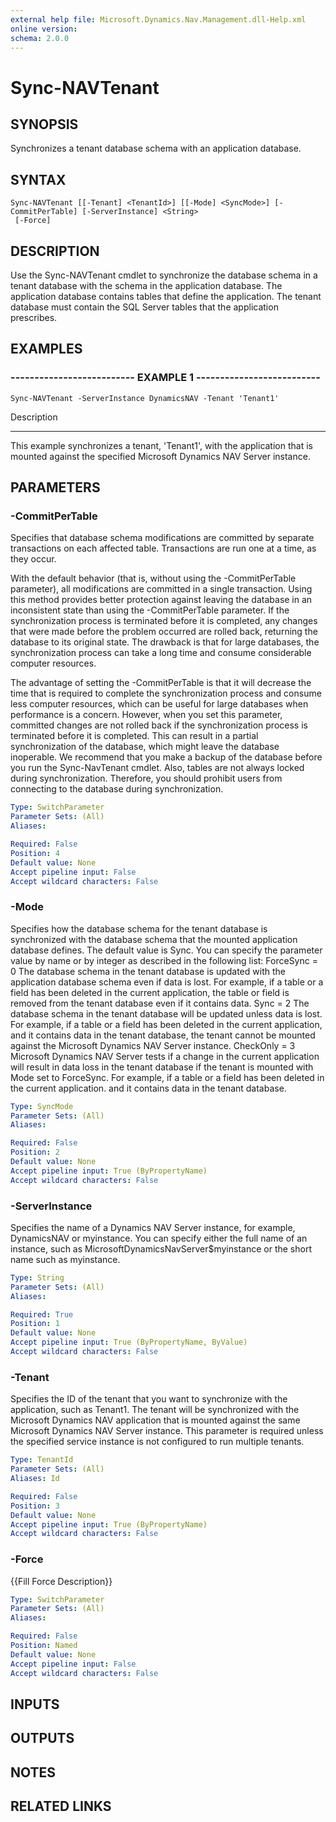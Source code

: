 ```yaml
---
external help file: Microsoft.Dynamics.Nav.Management.dll-Help.xml
online version: 
schema: 2.0.0
---
```


# Sync-NAVTenant

## SYNOPSIS
Synchronizes a tenant database schema with an application database.

## SYNTAX

```
Sync-NAVTenant [[-Tenant] <TenantId>] [[-Mode] <SyncMode>] [-CommitPerTable] [-ServerInstance] <String>
 [-Force]
```

## DESCRIPTION
Use the Sync-NAVTenant cmdlet to synchronize the database schema in a tenant database with the schema in the application database.
The application database contains tables that define the application.
The tenant database must contain the SQL Server tables that the application prescribes.

## EXAMPLES

### -------------------------- EXAMPLE 1 --------------------------
```
Sync-NAVTenant -ServerInstance DynamicsNAV -Tenant 'Tenant1'
```

Description

-----------

This example synchronizes a tenant, 'Tenant1', with the application that is mounted against the specified Microsoft Dynamics NAV Server instance.

## PARAMETERS

### -CommitPerTable
Specifies that database schema modifications are committed by separate transactions on each affected table.
Transactions are run one at a time, as they occur.

With the default behavior (that is, without using the -CommitPerTable parameter), all modifications are committed in a single transaction.
Using this method provides better protection against leaving the database in an inconsistent state than using the -CommitPerTable parameter.
If the synchronization process is terminated before it is completed, any changes that were made before the problem occurred are rolled back, returning the database to its original state.
The drawback is that for large databases, the synchronization process can take a long time and consume considerable computer resources.

The advantage of setting the -CommitPerTable is that it will decrease the time that is required to complete the synchronization process and consume less computer resources, which can be useful for large databases when performance is a concern. 
However, when you set this parameter, committed changes are not rolled back if the synchronization process is terminated before it is completed.
This can result in a partial synchronization of the database, which might leave the database inoperable.
We recommend that you make a backup of the database before you run the Sync-NavTenant cmdlet.
Also, tables are not always locked during synchronization.
Therefore, you should prohibit users from connecting to the database during synchronization.

```yaml
Type: SwitchParameter
Parameter Sets: (All)
Aliases: 

Required: False
Position: 4
Default value: None
Accept pipeline input: False
Accept wildcard characters: False
```

### -Mode
Specifies how the database schema for the tenant database is synchronized with the database schema that the mounted application database defines.
The default value is Sync.
You can specify the parameter value by name or by integer as described in the following list:
ForceSync = 0
The database schema in the tenant database is updated with the application database schema even if data is lost.
For example, if a table or a field has been deleted in the current application, the table or field is removed from the tenant database even if it contains data.
Sync = 2
The database schema in the tenant database will be updated unless data is lost.
For example, if a table or a field has been deleted in the current application, and it contains data in the tenant database, the tenant cannot be mounted against the Microsoft Dynamics NAV Server instance.
CheckOnly = 3
Microsoft Dynamics NAV Server tests if a change in the current application will result in data loss in the tenant database if the tenant is mounted with Mode set to ForceSync.
For example, if a table or a field has been deleted in the current application.
and it contains data in the tenant database.

```yaml
Type: SyncMode
Parameter Sets: (All)
Aliases: 

Required: False
Position: 2
Default value: None
Accept pipeline input: True (ByPropertyName)
Accept wildcard characters: False
```

### -ServerInstance
Specifies the name of a Dynamics NAV Server instance, for example, DynamicsNAV or myinstance.
You can specify either the full name of an instance, such as MicrosoftDynamicsNavServer$myinstance or the short name such as myinstance.

```yaml
Type: String
Parameter Sets: (All)
Aliases: 

Required: True
Position: 1
Default value: None
Accept pipeline input: True (ByPropertyName, ByValue)
Accept wildcard characters: False
```

### -Tenant
Specifies the ID of the tenant that you want to synchronize with the application, such as Tenant1.
The tenant will be synchronized with the Microsoft Dynamics NAV application that is mounted against the same Microsoft Dynamics NAV Server instance.
This parameter is required unless the specified service instance is not configured to run multiple tenants.

```yaml
Type: TenantId
Parameter Sets: (All)
Aliases: Id

Required: False
Position: 3
Default value: None
Accept pipeline input: True (ByPropertyName)
Accept wildcard characters: False
```

### -Force
{{Fill Force Description}}

```yaml
Type: SwitchParameter
Parameter Sets: (All)
Aliases: 

Required: False
Position: Named
Default value: None
Accept pipeline input: False
Accept wildcard characters: False
```

## INPUTS

## OUTPUTS

## NOTES
## RELATED LINKS

